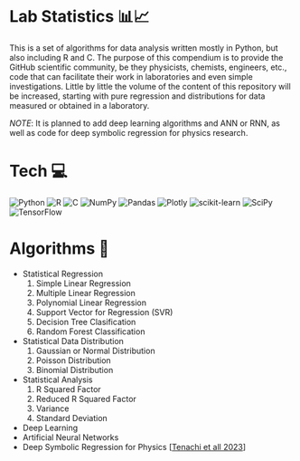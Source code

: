 # Lab Statistics 📊📈
This is a set of algorithms for data analysis written mostly in Python, but also including R and C. The purpose of this compendium is to provide the GitHub scientific community, be they physicists, chemists, engineers, etc., code that can facilitate their work in laboratories and even simple investigations.
Little by little the volume of the content of this repository will be increased, starting with pure regression and distributions for data measured or obtained in a laboratory.

*NOTE*: It is planned to add deep learning algorithms and ANN or RNN, as well as code for deep symbolic regression for physics research.

# Tech 💻
![Python](https://img.shields.io/badge/python-3670A0?style=flat&logo=python&logoColor=ffdd54) ![R](https://img.shields.io/badge/r-%23276DC3.svg?style=flat&logo=r&logoColor=white) ![C](https://img.shields.io/badge/c-%2300599C.svg?style=flat&logo=c&logoColor=white) ![NumPy](https://img.shields.io/badge/numpy-%23013243.svg?style=flat&logo=numpy&logoColor=white) ![Pandas](https://img.shields.io/badge/pandas-%23150458.svg?style=flat&logo=pandas&logoColor=white) ![Plotly](https://img.shields.io/badge/Plotly-%233F4F75.svg?style=flat&logo=plotly&logoColor=white) ![scikit-learn](https://img.shields.io/badge/scikit--learn-%23F7931E.svg?style=flat&logo=scikit-learn&logoColor=white) ![SciPy](https://img.shields.io/badge/SciPy-%230C55A5.svg?style=flat&logo=scipy&logoColor=%white) ![TensorFlow](https://img.shields.io/badge/TensorFlow-%23FF6F00.svg?style=flat&logo=TensorFlow&logoColor=white)

# Algorithms 🔬
- Statistical Regression
    1. Simple Linear Regression
    2. Multiple Linear Regression
    3. Polynomial Linear Regression
    4. Support Vector for Regression (SVR)
    5. Decision Tree Clasification
    6. Random Forest Classification
- Statistical Data Distribution
    1. Gaussian or Normal Distribution
    2. Poisson Distribution
    3. Binomial Distribution
- Statistical Analysis
    1. R Squared Factor
    2. Reduced R Squared Factor
    3. Variance
    4. Standard Deviation
- Deep Learning
- Artificial Neural Networks
- Deep Symbolic Regression for Physics [[Tenachi et all 2023](https://arxiv.org/abs/2303.03192)]
